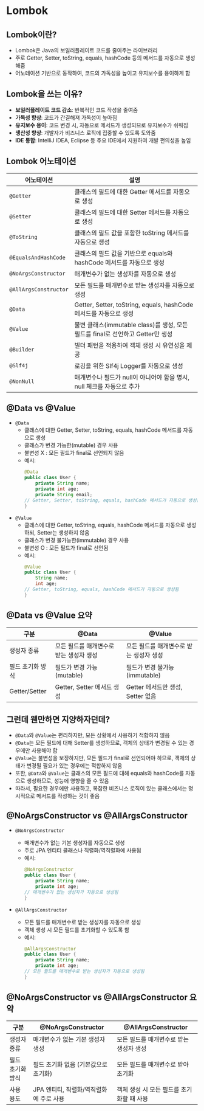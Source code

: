 # Lombok

## Lombok이란?
- Lombok은 Java의 보일러플레이트 코드를 줄여주는 라이브러리
- 주로 Getter, Setter, toString, equals, hashCode 등의 메서드를 자동으로 생성해줌
- 어노테이션 기반으로 동작하여, 코드의 가독성을 높이고 유지보수를 용이하게 함


## Lombok을 쓰는 이유?
- **보일러플레이트 코드 감소**: 반복적인 코드 작성을 줄여줌
- **가독성 향상**: 코드가 간결해져 가독성이 높아짐
- **유지보수 용이**: 코드 변경 시, 자동으로 메서드가 생성되므로 유지보수가 쉬워짐
- **생산성 향상**: 개발자가 비즈니스 로직에 집중할 수 있도록 도와줌
- **IDE 통합**: IntelliJ IDEA, Eclipse 등 주요 IDE에서 지원하여 개발 편의성을 높임


## Lombok 어노테이션
| 어노테이션          | 설명                                                         |
|---------------------|--------------------------------------------------------------|
| `@Getter`           | 클래스의 필드에 대한 Getter 메서드를 자동으로 생성            |
| `@Setter`           | 클래스의 필드에 대한 Setter 메서드를 자동으로 생성            |
| `@ToString`         | 클래스의 필드 값을 포함한 toString 메서드를 자동으로 생성     |
| `@EqualsAndHashCode` | 클래스의 필드 값을 기반으로 equals와 hashCode 메서드를 자동으로 생성 |
| `@NoArgsConstructor` | 매개변수가 없는 생성자를 자동으로 생성                      |
| `@AllArgsConstructor` | 모든 필드를 매개변수로 받는 생성자를 자동으로 생성          |
| `@Data`             | Getter, Setter, toString, equals, hashCode 메서드를 자동으로 생성 |
| `@Value`            | 불변 클래스(immutable class)를 생성, 모든 필드를 final로 선언하고 Getter만 생성 |
| `@Builder`          | 빌더 패턴을 적용하여 객체 생성 시 유연성을 제공               |
| `@Slf4j`            | 로깅을 위한 Slf4j Logger를 자동으로 생성                     |
| `@NonNull`          | 매개변수나 필드가 null이 아니어야 함을 명시, null 체크를 자동으로 추가 |

## @Data vs @Value
- `@Data`
  - 클래스에 대한 Getter, Setter, toString, equals, hashCode 메서드를 자동으로 생성
  - 클래스가 변경 가능한(mutable) 경우 사용
  - 불변성 X : 모든 필드가 final로 선언되지 않음
  - 예시:
    ```java
    @Data
    public class User {
        private String name;
        private int age;
        private String email;
    // Getter, Setter, toString, equals, hashCode 메서드가 자동으로 생성됨
    }
    ```
- `@Value`
  - 클래스에 대한 Getter, toString, equals, hashCode 메서드를 자동으로 생성하되, Setter는 생성하지 않음
  - 클래스가 변경 불가능한(immutable) 경우 사용
  - 불변성 O : 모든 필드가 final로 선언됨
  - 예시:
    ```java
    @Value
    public class User {
        String name;
        int age;
    // Getter, toString, equals, hashCode 메서드가 자동으로 생성됨
    }
    ```
    

## @Data vs @Value 요약
| 구분               | @Data                                      | @Value                                     |
|--------------------|--------------------------------------------|--------------------------------------------|
| 생성자 종류         | 모든 필드를 매개변수로 받는 생성자 생성       | 모든 필드를 매개변수로 받는 생성자 생성       |
| 필드 초기화 방식     | 필드가 변경 가능(mutable)                   | 필드가 변경 불가능(immutable)                |
| Getter/Setter      | Getter, Setter 메서드 생성                  | Getter 메서드만 생성, Setter 없음            |


## 그런데 웬만하면 지양하자던데?
- `@Data`와 `@Value`는 편리하지만, 모든 상황에서 사용하기 적합하지 않음
- `@Data`는 모든 필드에 대해 Setter를 생성하므로, 객체의 상태가 변경될 수 있는 경우에만 사용해야 함
- `@Value`는 불변성을 보장하지만, 모든 필드가 final로 선언되어야 하므로, 객체의 상태가 변경될 필요가 있는 경우에는 적합하지 않음
- 또한, `@Data`와 `@Value`는 클래스의 모든 필드에 대해 equals와 hashCode를 자동으로 생성하므로, 성능에 영향을 줄 수 있음
- 따라서, 필요한 경우에만 사용하고, 복잡한 비즈니스 로직이 있는 클래스에서는 명시적으로 메서드를 작성하는 것이 좋음


## @NoArgsConstructor vs @AllArgsConstructor
- `@NoArgsConstructor`
  - 매개변수가 없는 기본 생성자를 자동으로 생성
  - 주로 JPA 엔티티 클래스나 직렬화/역직렬화에 사용됨
  - 예시:
    ```java
    @NoArgsConstructor
    public class User {
        private String name;
        private int age;
    // 매개변수가 없는 생성자가 자동으로 생성됨
    }
    ```


- `@AllArgsConstructor`
  - 모든 필드를 매개변수로 받는 생성자를 자동으로 생성
  - 객체 생성 시 모든 필드를 초기화할 수 있도록 함
  - 예시:
    ```java
    @AllArgsConstructor
    public class User {
        private String name;
        private int age;
    // 모든 필드를 매개변수로 받는 생성자가 자동으로 생성됨
    }
    ```

## @NoArgsConstructor vs @AllArgsConstructor 요약
| 구분               | @NoArgsConstructor                          | @AllArgsConstructor                          |
|--------------------|--------------------------------------------|---------------------------------------------|
| 생성자 종류         | 매개변수가 없는 기본 생성자 생성             | 모든 필드를 매개변수로 받는 생성자 생성       |
| 필드 초기화 방식     | 필드 초기화 없음 (기본값으로 초기화)          | 모든 필드를 매개변수로 받아 초기화             |
| 사용 용도           | JPA 엔티티, 직렬화/역직렬화에 주로 사용       | 객체 생성 시 모든 필드를 초기화할 때 사용      |
